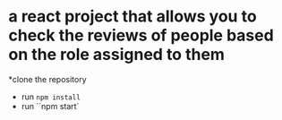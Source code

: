 # a react project that allows you to check the reviews of people based on the role assigned to them

*clone the repository
* run `npm install`
* run ``npm start`
